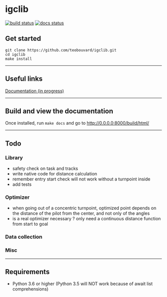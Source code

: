 # igclib

[![build status](https://img.shields.io/circleci/build/github/teobouvard/igclib/master?style=flat-square)](https://circleci.com/gh/teobouvard/igclib)
[![docs status](https://img.shields.io/readthedocs/igclib?style=flat-square)](https://igclib.readthedocs.io/en/latest/)

## Get started

```{shell}
git clone https://github.com/teobouvard/igclib.git
cd igclib
make install
```
---

## Useful links

[Documentation (in progress)](https://igclib.readthedocs.io/en/latest/)

---

## Build and view the documentation

Once installed, run `make docs` and go to http://0.0.0.0:8000/build/html/

---

## Todo

### Library

* safety check on task and tracks 
* write native code for distance calculation
* remember entry start check will not work without a turnpoint inside
* add tests

### Optimizer

* when going out of a concentric turnpoint, optimized point depends on the distance of the pilot from the center, and not only of the angles
* is a real optimizer necessary ? only need a continuous distance function from start to goal

### Data collection



### Misc

---

## Requirements

* Python 3.6 or higher (Python 3.5 will NOT work because of await list comprehensions)
